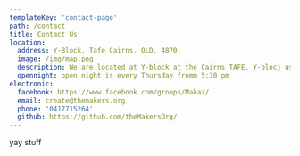 ```yaml
---
templateKey: 'contact-page'
path: /contact
title: Contact Us
location:
  address: Y-Block, Tafe Cairns, QLD, 4870.
  image: /img/map.png
  description: We are located at Y-block at the Cairns TAFE, Y-blocj us behind the catering block on gatton st.
  opennight: open night is every Thursday fromm 5:30 pm
electronic:
  facebook: https://www.facebook.com/groups/Makaz/
  email: create@themakers.org
  phone: '0417715264'
  github: https://github.com/theMakersOrg/
---
```


yay stuff

